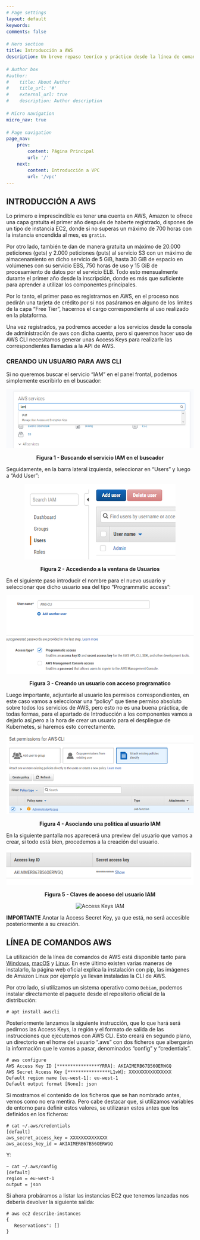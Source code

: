 ```yaml
---
# Page settings
layout: default
keywords:
comments: false

# Hero section
title: Introducción a AWS
description: Un breve repaso teoríco y práctico desde la línea de comandos de AWS.

# Author box
#author:
#    title: About Author
#    title_url: '#'
#    external_url: true
#    description: Author description

# Micro navigation
micro_nav: true

# Page navigation
page_nav:
    prev:
        content: Página Principal
        url: '/'
    next:
        content: Introducción a VPC
        url: '/vpc'
---
```


## **INTRODUCCIÓN A AWS**

Lo primero e imprescindible es tener una cuenta en AWS, Amazon te ofrece una capa gratuita el primer año después de haberte registrado, dispones de un tipo de instancia EC2, donde si no superas un máximo de 700 horas con la instancia encendida al mes, es `gratis`.

Por otro lado, también te dan de manera gratuita un máximo de 20.000 peticiones (gets) y 2.000 peticiones (puts) al servicio S3 con un máximo de almacenamiento en dicho servicio de 5 GiB, hasta 30 GiB de espacio en volúmenes con su servicio EBS, 750 horas de uso y 15 GiB de procesamiento de datos por el servicio ELB. Todo esto mensualmente durante el primer año desde la inscripción, donde es más que suficiente para aprender a utilizar los componentes principales.

Por lo tanto, el primer paso es registrarnos en AWS, en el proceso nos pedirán una tarjeta de crédito por si nos pasáramos en alguno de los límites de la capa “Free Tier”, hacernos el cargo correspondiente al
uso realizado en la plataforma.

Una vez registrados, ya podremos acceder a los servicios desde la consola de administración de aws con dicha cuenta, pero si queremos hacer uso de AWS CLI necesitamos generar unas Access Keys para realizarle las correspondientes llamadas a la API de AWS.


### **CREANDO UN USUARIO PARA AWS CLI**

Si no queremos buscar el servicio “IAM” en el panel frontal, podemos simplemente escribirlo en el buscador:

<p align="center">
    <img src="/images/Figura1.png" alt="Buscando el servicio IAM en el buscador">
</p>
<p align="center">
    <b>Figura 1 - Buscando el servicio IAM en el buscador</b>
</p>

Seguidamente, en la barra lateral izquierda, seleccionar en “Users” y luego a “Add User”:

<p align="center">
    <img src="/images/Figura2.png" alt="Accediendo a la ventana de Usuarios">
</p>
<p align="center">
    <b>Figura 2 - Accediendo a la ventana de Usuarios</b>
</p>

En el siguiente paso introducir el nombre para el nuevo usuario y seleccionar que dicho usuario sea del tipo “Programmatic access”:

<p align="center">
    <img src="/images/Figura3.png" alt="Creando un usuario con acceso programatico">
</p>
<p align="center">
    <b>Figura 3 - Creando un usuario con acceso programatico</b>
</p>

Luego importante, adjuntarle al usuario los permisos correspondientes, en este caso vamos a seleccionar una “policy” que tiene permiso absoluto sobre todos los servicios de AWS, pero esto no es una buena práctica, de todas formas, para el apartado de Introducción a los componentes vamos a dejarlo así,pero a la hora de crear un usuario para el despliegue de Kubernetes, si haremos esto correctamente.

<p align="center">
    <img src="/images/Figura4.png" alt="Asociando una politica al usuario IAM">
</p>
<p align="center">
    <b>Figura 4 - Asociando una politica al usuario IAM</b>
</p>

En la siguiente pantalla nos aparecerá una preview del usuario que vamos a crear, si todo está bien, procedemos a la creación del usuario.

<p align="center">
    <img src="/images/Figura5.png" alt="Claves de acceso del usuario IAM">
</p>
<p align="center">
    <b>Figura 5 - Claves de acceso del usuario IAM</b>
</p>

<p align="center">
    <img src="https://charliejsanchez.com/wp-content/uploads/2018/05/ProyectoAWS-5.png" alt="Access Keys IAM">
</p>

<div class="callout callout--info">
<p><strong>IMPORTANTE</strong> Anotar la Access Secret Key, ya que está, no será accesible posteriormente a su creación.</p>
</div>


## **LÍNEA DE COMANDOS AWS**

La utilización de la línea de comandos de AWS está disponible tanto para [Windows](https://docs.aws.amazon.com/es_es/cli/latest/userguide/awscli-install-windows.html), [macOS](https://docs.aws.amazon.com/es_es/cli/latest/userguide/cli-install-macos.html) y [Linux](https://docs.aws.amazon.com/es_es/cli/latest/userguide/awscli-install-linux.html). En este último existen varias maneras de instalarlo, la página web oficial explica la instalación con pip, las imágenes de Amazon Linux por ejemplo ya llevan instaladas la CLI de AWS.

Por otro lado, si utilizamos un sistema operativo como `Debian`, podemos instalar directamente el paquete desde el repositorio oficial de la distribución:

~~~~~~~~
# apt install awscli
~~~~~~~~

Posteriormente lanzamos la siguiente instrucción, que lo que hará será pedirnos las Access Keys, la región y el formato de salida de las instrucciones que ejecutemos con AWS CLI. Esto creará en segundo plano, un directorio en el home del usuario “.aws” con dos ficheros que albergarán la información que
le vamos a pasar, denominados “config” y “credentials”.

```
# aws configure
AWS Access Key ID [****************YRRA]: AKIAIMERB67B56OERWGQ
AWS Secret Access Key [****************L1vW]: XXXXXXXXXXXXXXXX
Default region name [eu-west-1]: eu-west-1
Default output format [None]: json
```

Si mostramos el contenido de los ficheros que se han nombrado antes, vemos como no era mentira. Pero cabe destacar que, si utilizamos variables de entorno para definir estos valores, se utilizaran estos antes que los definidos en los ficheros:

```
# cat ~/.aws/credentials
[default]
aws_secret_access_key = XXXXXXXXXXXXXX
aws_access_key_id = AKIAIMERB67B56OERWGQ
```
Y:

```
~ cat ~/.aws/config
[default]
region = eu-west-1
output = json
```

Si ahora probáramos a listar las instancias EC2 que tenemos lanzadas nos debería devolver la siguiente salida:

```
# aws ec2 describe-instances
{
   Reservations": []
}
```